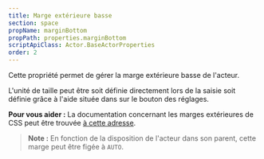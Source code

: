 ```yaml
---
title: Marge extérieure basse
section: space
propName: marginBottom
propPath: properties.marginBottom
scriptApiClass: Actor.BaseActorProperties
order: 2
---
```

Cette propriété permet de gérer la marge extérieure basse de l'acteur.

L'unité de taille peut être soit définie directement lors de la saisie soit définie grâce à l'aide située dans sur le bouton des réglages.

**Pour vous aider :**
La documentation concernant les marges extérieures de CSS peut être trouvée [à cette adresse](https://developer.mozilla.org/fr/docs/Web/CSS/margin-bottom).

> **Note :**
> En fonction de la disposition de l'acteur dans son parent, cette marge peut être figée à `AUTO`.
